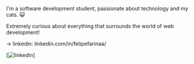 
I'm a software development student, passionate about technology and my cats. :smiley_cat:

Extremely curious about everything that surrounds the world of web development!


→ linkedin: linkedin.com/in/felipefarinaa/

[![linkedin](https://www.linkedin.com/in/felipefarinaa/)]

